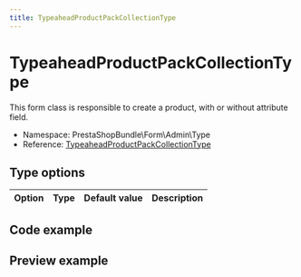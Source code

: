 ```yaml
---
title: TypeaheadProductPackCollectionType
---
```


# TypeaheadProductPackCollectionType

This form class is responsible to create a product, with or without attribute field.

- Namespace: PrestaShopBundle\Form\Admin\Type
- Reference: [TypeaheadProductPackCollectionType](https://github.com/PrestaShop/PrestaShop/blob/8.0.x/src/PrestaShopBundle/Form/Admin/Type/TypeaheadProductPackCollectionType.php)

## Type options

| Option       | Type   | Default value                     | Description                                                                               |
| :----------- | :----- | :-------------------------------- | :---------------------------------------------------------------------------------------- |

## Code example


## Preview example

